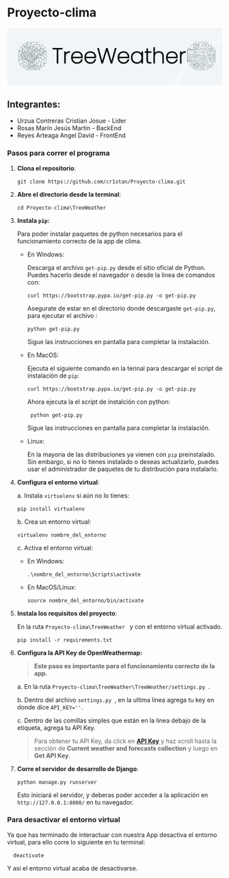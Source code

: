 # Proyecto-clima
![alt text](image.png)

## Integrantes:
- Urzua Contreras Cristian Josue - Lider
- Rosas Marín Jesús Martín - BackEnd
- Reyes Arteaga Angel David - FrontEnd

### Pasos para correr el programa

1. **Clona el repositorio**:
   ```
   git clone https://github.com/cr1stan/Proyecto-clima.git
   ```
   
2. **Abre el directorio desde la terminal**:
   ```
   cd Proyecto-clima\TreeWeather
   ```
3. **Instala `pip`:**

   Para poder instalar paquetes de python necesarios para el funcionamiento correcto de la app de clima.

     - En Windows:

       Descarga el archivo `get-pip.py` desde el sitio oficial de Python. Puedes hacerlo desde el navegador o desde la linea de comandos con:

        ```
        curl https://bootstrap.pypa.io/get-pip.py -o get-pip.py
        ```

       Asegurate de estar en el directorio donde descargaste `get-pip.py`, para ejecutar el archivo :

       ```
       python get-pip.py
       ```

       Sigue las instrucciones en pantalla para completar la instalación.
       
      - En MacOS:

        Ejecuta el siguiente comando en la terinal para descargar el script de instalación de `pip`:

        ```
        curl https://bootstrap.pypa.io/get-pip.py -o get-pip.py
        ```

         Ahora ejecuta la el script de instalción con python:

        ```
         python get-pip.py
        ```
        Sigue las instrucciones en pantalla para completar la instalación.
      - Linux:

        En la mayoria de las distribuciones ya vienen con  `pip` preinstalado. Sin embargo, si no lo tienes instalado o deseas     actualizarlo, puedes usar el administrador de paquetes de tu distribución para instalarlo.
  

5. **Configura el entorno virtual**:

   a. Instala `virtualenv` si aún no lo tienes:
      ```
      pip install virtualenv
      ```

   b. Crea un entorno virtual:
      ```
      virtualenv nombre_del_entorno
      ```

   c. Activa el entorno virtual:
      - En Windows:
        ```
        .\nombre_del_entorno\Scripts\activate
        ```
      - En MacOS/Linux:
        ```
        source nombre_del_entorno/bin/activate
        ```

6. **Instala los requisitos del proyecto**:

   En la ruta  ```Proyecto-clima\TreeWeather ``` y con el entorno virtual activado.

   ```
   pip install -r requirements.txt
   ```
7. **Configura la API Key de OpenWeathermap:**

   > <b>Este paso es importante para el funcionamiento correcto de la app.</b>

   a. En la ruta  ```Proyecto-clima\TreeWeather\TreeWeather/settings.py ```.
   
   b. Dentro del archivo ```settings.py ```, en la ultima linea agrega tu key en donde dice ```API_KEY=''```.
   
   c. Dentro de las comillas simples que están en la linea debajo de la etiqueta, agrega tu API Key.

   > Para obtener tu API Key, da click en <b>[API Key](https://openweathermap.org/price)</b>  y haz scroll hasta  la sección de <b>Current weather and forecasts collection</b> y luego en <b>Get API Key</b>.


8. **Corre el servidor de desarrollo de Django**:
   ```
   python manage.py runserver
   ```

   Esto iniciará el servidor, y deberas poder acceder a la aplicación en `http://127.0.0.1:8000/` en tu navegador.

### Para desactivar el entorno virtual

Ya que has terminado de interactuar con nuestra App  desactiva el entorno virtual, para ello corre lo siguiente en tu terminal:

 ```
   deactivate
 ```

Y asi el entorno virtual acaba de desactivarse.
